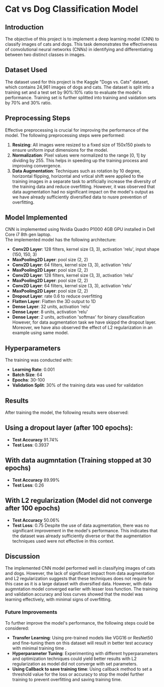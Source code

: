 # Cat vs Dog Classification Model

## Introduction
The objective of this project is to implement a deep learning model (CNN) to classify images of cats and dogs. This task demonstrates the effectiveness of convolutional neural networks (CNNs) in identifying and differentiating between two distinct classes in images.

## Dataset Used
The dataset used for this project is the Kaggle "Dogs vs. Cats" dataset, which contains 24,961 images of dogs and cats. The dataset is split into a training set and a test set by 90%:10% ratio to evaluate the model's performance. Training set is further splitted into training and vaidation sets by 70% and 30% ratio.
## Preprocessing Steps
Effective preprocessing is crucial for improving the performance of the model. The following preprocessing steps were performed:
1. **Resizing**: All images were resized to a fixed size of 150x150 pixels to ensure uniform input dimensions for the model.
2. **Normalization**: Pixel values were normalized to the range [0, 1] by dividing by 255. This helps in speeding up the training process and improving convergence.
3. **Data Augmentation**: Techniques such as rotation by 10 degree, horizontal flipping, horizontal and vrtical shift were applied to the training images in a separate task to artificially increase the diversity of the training data and reduce overfitting. However, it was observed that data augmentation had no significant impact on the model's output as we have already sufficiently diversified data to nusre prevention of overfitting.

## Model Implemented
CNN is implemented using Nvidia Quadro P1000 4GB GPU installed in Dell Core i7 8th gen laptop.   
The implemented model has the following architecture:
- **Conv2D Layer**: 128 filters, kernel size (3, 3), activation 'relu', input shape (150, 150, 3)
- **MaxPooling2D Layer**: pool size (2, 2)
- **Conv2D Layer**: 64 filters, kernel size (3, 3), activation 'relu'
- **MaxPooling2D Layer**: pool size (2, 2)
- **Conv2D Layer**: 128 filters, kernel size (3, 3), activation 'relu'
- **MaxPooling2D Layer**: pool size (2, 2)
- **Conv2D Layer**: 64 filters, kernel size (3, 3), activation 'relu'
- **MaxPooling2D Layer**: pool size (2, 2)
- **Dropout Layer**: rate 0.6 to reduce overfitting
- **Flatten Layer**: Flatten the 3D output to 1D
- **Dense Layer**: 32 units, activation 'relu'
- **Dense Layer**: 8 units, activation 'relu'
- **Dense Layer**: 2 units, activation 'softmax' for binary classification
However, for data augmentation task we have skippd the dropout layer. Moreover, we have also observed the effect of L2 regularization in an example using same model. 
## Hyperparameters
The training was conducted with:
- **Learning Rate**: 0.001
- **Batch Size**: 64
- **Epochs**: 30-100
- **Validation Split**: 30% of the training data was used for validation

## Results
After training the model, the following results were observed:
## Using a dropout layer (after 100 epochs):
- **Test Accuracy** 91.74%
- **Test Loss**: 0.3937
## With data augmntation  (Training stopped at 30 epochs)
- **Test Accuracy** 89.99%
- **Test Loss**: 0.26
## With L2 regularization (Model did not converge after 100 epochs)
- **Test Accuracy** 50.06%
- **Test Loss**: 0.75
Despite the use of data augmentation, there was no significant improvement in the model's performance. This indicates that the dataset was already sufficiently diverse or that the augmentation techniques used were not effective in this context.
## Discussion
The implemented CNN model performed well in classifying images of cats and dogs. However, the lack of significant impact from data augmentation and L2 regularization suggests that these techniques does not require for this case as it is a large dataset with diversified data. However, with data augmntation model converged earlier with lesser loss function. The training and validation accuracy and loss curves showed that the model was learning effectively, with minimal signs of overfitting.

### Future Improvements
To further improve the model's performance, the following steps could be considered:
- **Transfer Learning**: Using pre-trained models like VGG16 or ResNet50 and fine-tuning them on this dataset will result in better test accuracy with minimal training time .
- **Hyperparameter Tuning**: Experimenting with different hyperparameters and optimization techniques could yield better results with L2 regularization as model did not converge with set parameters.
- **Using Callback to save training time**: Using callback method to set a threshold value for the loss or accuracy to stop the model further training to prevent overfitting and saving training time.
